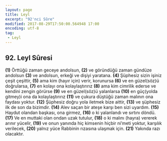 ```yaml
---
layout: page
title: Leyl
excerpt: "92'nci Sûre"
modified: 2017-08-29T17:50:00.564948 17:00
encoding: utf-8
tag: 
 - Leyl
---
```


## 92. Leyl Sûresi

**(1)** Örttüğü zaman geceye andolsun,
**(2)** ve göründüğü zaman gündüze andolsun
**(3)** ve andolsun, erkeği ve dişiyi yaratana. 
**(4)** Şüphesiz sizin işiniz çeşit çeşittir,
**(5)** ama kim (hayır için) verir, korunursa
**(6)** ve en güzel(söz)ü doğrularsa,
**(7)** en kolayı ona kolaylaştırırız
**(8)** ama kim cimrilik ederse ve kendini zengin görürse
**(9)** ve en güzel(söz)ü yalanlarsa
****(10)**** en güç(yolda gitmey)i ona da kolaylaştırırız
****(11)**** ve çukura düştüğü zaman malının ona faydası yoktur.
****(12)**** Şüphesiz doğru yola iletmek bize aittir,
****(13)**** ve şüphesiz ilk de son da bizimdir.
****(14)**** Alev saçan bir ateşe karşı ben sizi uyardım.
****(15)**** Haydut olandan başkası, ona girmez,
****(16)**** o ki yalanlandı ve sırtını döndü.
****(17)**** Ve en muttaki olan ondan uzak tutulur,
****(18)**** o ki malını (hayra) vererek arınır yücelir,
****(19)**** ve onun yanında hiç kimsenin hiçbir ni’meti yoktur, karşılık verilecek,
****(20)**** yalnız yüce Rabbinin rızasına ulaşmak için.
****(21)**** Yakında razı olacaktır.

